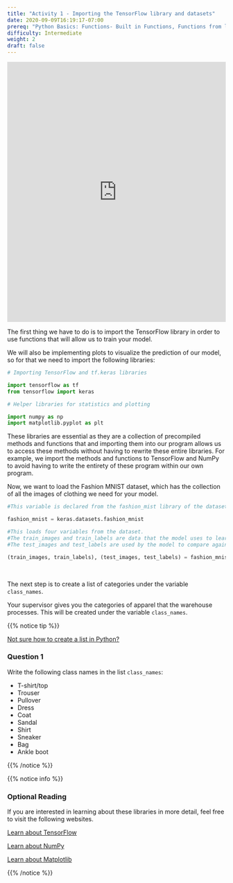 ```yaml
---
title: "Activity 1 - Importing the TensorFlow library and datasets"
date: 2020-09-09T16:19:17-07:00
prereq: "Python Basics: Functions- Built in Functions, Functions from libraries; Data Types- Strings, Numbers, Reading from Console; Data Structures- Lists"
difficulty: Intermediate
weight: 2
draft: false
---
```



<iframe width="100%" height="600px" src="https://www.youtube.com/embed/OxDn2xDXWi4" frameborder="0" allow="accelerometer; autoplay; encrypted-media; gyroscope; picture-in-picture" allowfullscreen></iframe>

The first thing we have to do is to import the TensorFlow library in order to use functions that will allow us to train your model.

We will also be implementing plots to visualize the prediction of our model, so for that we need to import the following libraries:

```python
# Importing TensorFlow and tf.keras libraries

import tensorflow as tf
from tensorflow import keras 

# Helper libraries for statistics and plotting

import numpy as np
import matplotlib.pyplot as plt 
```

These libraries are essential as they are a collection of precompiled methods and functions that and importing them into our program allows us to access these methods without having to rewrite these entire libraries. For example, we import the methods and functions to TensorFlow and NumPy to avoid having to write the entirety of these program within our own program.

 Now, we want to load the Fashion MNIST dataset, which has the collection of all the images of clothing we need for your model. 

```python
#This variable is declared from the fashion_mist library of the datasets section

fashion_mnist = keras.datasets.fashion_mnist 
```

```python
#This loads four variables from the dataset. 
#The train_images and train_labels are data that the model uses to learn
#The test_images and test_labels are used by the model to compare against.

(train_images, train_labels), (test_images, test_labels) = fashion_mnist.load_data() 
```
<br>

The next step is to create a list of categories under the variable `class_names`. 

Your supervisor gives you the categories of apparel that the warehouse processes. This will be created under the variable `class_names`. 

{{% notice tip %}}

<a href="https://workshops.nuevofoundation.org/python-basics/data-structures/lists/" target="_blank">Not sure how to create a list in Python?</a>

### Question 1

Write the following class names in the list `class_names`:

- T-shirt/top
- Trouser
- Pullover
- Dress
- Coat
- Sandal
- Shirt
- Sneaker
- Bag
- Ankle boot

{{% /notice %}}

{{% notice info %}}
### Optional Reading

If you are interested in learning about these libraries in more detail, feel free to visit the following websites. 

<a href="https://www.tensorflow.org/overview" target="_blank">Learn about TensorFlow</a>

<a href="https://www.w3schools.com/python/numpy_intro.asp" target="_blank">Learn about NumPy</a>

<a href="https://matplotlib.org/" target="_blank">Learn about Matplotlib</a>

{{% /notice %}}
